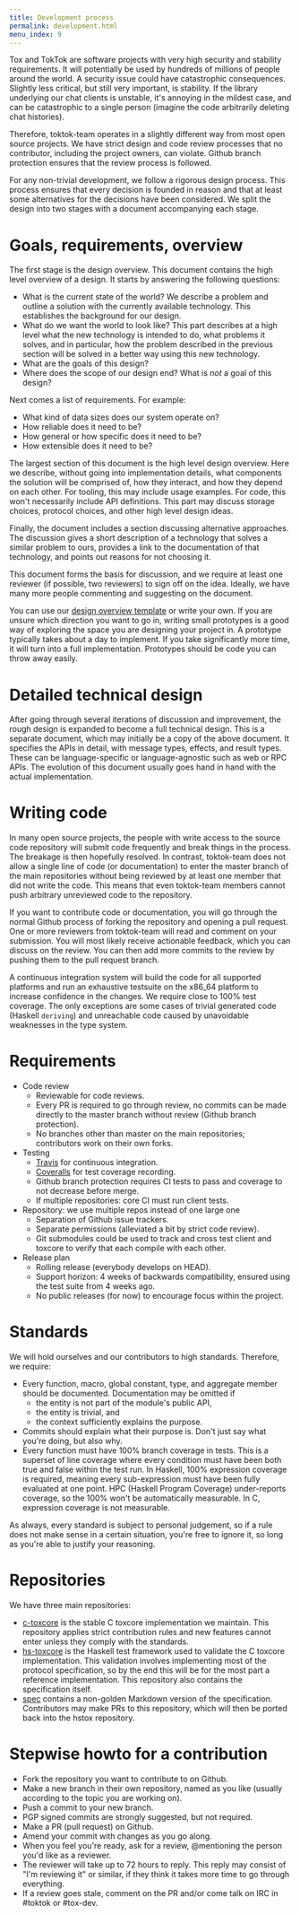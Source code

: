 ```yaml
---
title: Development process
permalink: development.html
menu_index: 9
---
```


Tox and TokTok are software projects with very high security and stability
requirements. It will potentially be used by hundreds of millions of people
around the world. A security issue could have catastrophic consequences.
Slightly less critical, but still very important, is stability. If the library
underlying our chat clients is unstable, it's annoying in the mildest case, and
can be catastrophic to a single person (imagine the code arbitrarily deleting
chat histories).

Therefore, toktok-team operates in a slightly different way from most open
source projects. We have strict design and code review processes that no
contributor, including the project owners, can violate. Github branch
protection ensures that the review process is followed.

For any non-trivial development, we follow a rigorous design process. This
process ensures that every decision is founded in reason and that at least some
alternatives for the decisions have been considered. We split the design into
two stages with a document accompanying each stage.

# Goals, requirements, overview

The first stage is the design overview. This document contains the high level
overview of a design. It starts by answering the following questions:

-   What is the current state of the world? We describe a problem and outline
    a solution with the currently available technology. This establishes the
    background for our design.
-   What do we want the world to look like? This part describes at a high
    level what the new technology is intended to do, what problems it solves,
    and in particular, how the problem described in the previous section will
    be solved in a better way using this new technology.
-   What are the goals of this design?
-   Where does the scope of our design end? What is *not* a goal of this
    design?

Next comes a list of requirements. For example:

-   What kind of data sizes does our system operate on?
-   How reliable does it need to be?
-   How general or how specific does it need to be?
-   How extensible does it need to be?

The largest section of this document is the high level design overview. Here we
describe, without going into implementation details, what components the
solution will be comprised of, how they interact, and how they depend on each
other. For tooling, this may include usage examples. For code, this won't
necessarily include API definitions. This part may discuss storage choices,
protocol choices, and other high level design ideas.

Finally, the document includes a section discussing alternative approaches. The
discussion gives a short description of a technology that solves a similar
problem to ours, provides a link to the documentation of that technology, and
points out reasons for not choosing it.

This document forms the basis for discussion, and we require at least one
reviewer (if possible, two reviewers) to sign off on the idea. Ideally, we have
many more people commenting and suggesting on the document.

You can use our [design overview template](designs/template.html) or write
your own. If you are unsure which direction you want to go in, writing small
prototypes is a good way of exploring the space you are designing your project
in. A prototype typically takes about a day to implement. If you take
significantly more time, it will turn into a full implementation. Prototypes
should be code you can throw away easily.

# Detailed technical design

After going through several iterations of discussion and improvement, the rough
design is expanded to become a full technical design. This is a separate
document, which may initially be a copy of the above document. It specifies the
APIs in detail, with message types, effects, and result types. These can be
language-specific or language-agnostic such as web or RPC APIs. The evolution
of this document usually goes hand in hand with the actual implementation.

# Writing code

In many open source projects, the people with write access to the source code
repository will submit code frequently and break things in the process. The
breakage is then hopefully resolved. In contrast, toktok-team does not allow a
single line of code (or documentation) to enter the master branch of the main
repositories without being reviewed by at least one member that did not write
the code. This means that even toktok-team members cannot push arbitrary
unreviewed code to the repository.

If you want to contribute code or documentation, you will go through the normal
Github process of forking the repository and opening a pull request. One or
more reviewers from toktok-team will read and comment on your submission. You
will most likely receive actionable feedback, which you can discuss on the
review. You can then add more commits to the review by pushing them to the pull
request branch.

A continuous integration system will build the code for all supported platforms
and run an exhaustive testsuite on the x86\_64 platform to increase confidence
in the changes. We require close to 100% test coverage. The only exceptions are
some cases of trivial generated code (Haskell `deriving`) and unreachable code
caused by unavoidable weaknesses in the type system.

# Requirements

-   Code review
    -   Reviewable for code reviews.
    -   Every PR is required to go through review, no commits can be made
        directly to the master branch without review (Github branch
        protection).
    -   No branches other than master on the main repositories; contributors
        work on their own forks.
-   Testing
    -   [Travis](https://travis-ci.org) for continuous integration.
    -   [Coveralls](https://coveralls.io) for test coverage recording.
    -   Github branch protection requires CI tests to pass and coverage to not
        decrease before merge.
    -   If multiple repositories: core CI must run client tests.
-   Repository: we use multiple repos instead of one large one
    -   Separation of Github issue trackers.
    -   Separate permissions (alleviated a bit by strict code review).
    -   Git submodules could be used to track and cross test client and
        toxcore to verify that each compile with each other.
-   Release plan
    -   Rolling release (everybody develops on HEAD).
    -   Support horizon: 4 weeks of backwards compatibility, ensured using the
        test suite from 4 weeks ago.
    -   No public releases (for now) to encourage focus within the project.

# Standards

We will hold ourselves and our contributors to high standards. Therefore, we
require:

-   Every function, macro, global constant, type, and aggregate member should
    be documented. Documentation may be omitted if
    -   the entity is not part of the module's public API,
    -   the entity is trivial, and
    -   the context sufficiently explains the purpose.
-   Commits should explain what their purpose is. Don't just say what you're
    doing, but also why.
-   Every function must have 100% branch coverage in tests. This is a superset
    of line coverage where every condition must have been both true and false
    within the test run. In Haskell, 100% expression coverage is required,
    meaning every sub-expression must have been fully evaluated at one point.
    HPC (Haskell Program Coverage) under-reports coverage, so the 100% won't
    be automatically measurable. In C, expression coverage is not measurable.

As always, every standard is subject to personal judgement, so if a rule does
not make sense in a certain situation, you're free to ignore it, so long as
you're able to justify your reasoning.

# Repositories

We have three main repositories:

-   [c-toxcore](https://github.com/TokTok/c-toxcore) is the stable C toxcore
    implementation we maintain. This repository applies strict contribution
    rules and new features cannot enter unless they comply with the standards.
-   [hs-toxcore](https://github.com/TokTok/hs-toxcore) is the Haskell test
    framework used to validate the C toxcore implementation. This validation
    involves implementing most of the protocol specification, so by the end
    this will be for the most part a reference implementation. This repository
    also contains the specification itself.
-   [spec](https://github.com/TokTok/spec) contains a non-golden Markdown
    version of the specification. Contributors may make PRs to this
    repository, which will then be ported back into the hstox repository.

# Stepwise howto for a contribution

-   Fork the repository you want to contribute to on Github.
-   Make a new branch in their own repository, named as you like (usually
    according to the topic you are working on).
-   Push a commit to your new branch.
-   PGP signed commits are strongly suggested, but not required.
-   Make a PR (pull request) on Github.
-   Amend your commit with changes as you go along.
-   When you feel you're ready, ask for a review, @mentioning the person you'd
    like as a reviewer.
-   The reviewer will take up to 72 hours to reply. This reply may consist of
    "I'm reviewing it" or similar, if they think it takes more time to go
    through everything.
-   If a review goes stale, comment on the PR and/or come talk on IRC in
    #toktok or #tox-dev.
